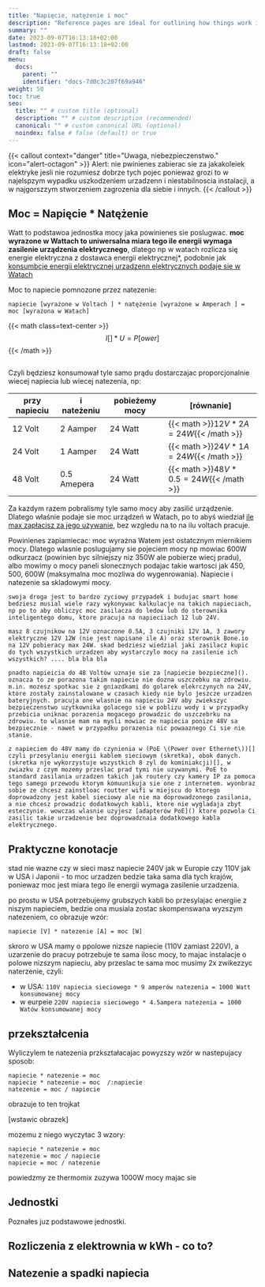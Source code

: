 ```yaml
---
title: "Napięcie, natężenie i moc"
description: "Reference pages are ideal for outlining how things work in terse and clear terms."
summary: ""
date: 2023-09-07T16:13:18+02:00
lastmod: 2023-09-07T16:13:18+02:00
draft: false
menu:
  docs:
    parent: ""
    identifier: "docs-7d0c3c207f69a946"
weight: 50
toc: true
seo:
  title: "" # custom title (optional)
  description: "" # custom description (recommended)
  canonical: "" # custom canonical URL (optional)
  noindex: false # false (default) or true
---
```


{{< callout context="danger" title="Uwaga, niebezpieczenstwo." icon="alert-octagon" >}}
Alert: nie pwinienes zabierac sie za jakakoleiek elektryke jesli nie rozumiesz dobrze tych pojec poniewaz grozi to w najelspzym wypadku uszkodzeniem urzadzenn i niestabilnoscia instalacji, a w najgorszzym stworzeniem zagrozenia dla siebie i innych.
{{< /callout >}}

## Moc = Napięcie * Natężenie

 Watt to podstawoa jednostka mocy jaka powinienes sie poslugwac. **moc wyrazone w Wattach to uniwersalna miara tego ile energii wymaga zasilenie urządzenia elektrycznego**, dlatego np w watach rozlicza się energie elektryczna z dostawca energii elektrycznej*, podobnie jak [konsumbcje energii elektrycznej urzadzenn elektrycznych podaje sie w Watach]()

Moc to napiecie pomnozone przez natezenie:
```
napiecie [wyrażone w Voltach ] * natężenie [wyrażone w Amperach ] = moc [wyrażona w Watach]
```


{{< math class=text-center >}}
$$
I[] * U = P[ower]
$$
{{< /math >}}

 ```

 ```

Czyli będziesz konsumował tyle samo prądu dostarczajac proporcjonalnie wiecej napiecia lub wiecej natezenia, np:

| przy napieciu | i nateżeniu | pobieżemy mocy | [równanie] |
| --- | --- | --- | --- |
| 12 Volt | 2 Aamper | 24 Watt |  {{< math >}}$12V * 2A = 24W${{< /math >}} |
| 24 Volt | 1 Aamper | 24 Watt | {{< math >}}$24V * 1A = 24W${{< /math >}} |
| 48 Volt | 0.5 Amepera | 24 Watt | {{< math >}}$48V * 0.5 = 24W${{< /math >}} |

Za kazdym razem pobralismy tyle samo mocy aby zasilić urządzenie.
Dlatego właśnie podaje sie moc urządzeń w Watach, po to abyś wiedział [ile max zapłacisz za jego używanie](#rozliczenie), bez wzgledu na to na ilu voltach pracuje.

Powinienes zapiamiecac: moc wyrażna Watem jest ostatcznym miernikiem mocy. Dlatego wlasnie poslugujamy sie pojeciem mocy np mowiac 600W odkurzacz (powinien byc silniejszy niz 350W ale pobierze wiecj pradu), albo mowimy o mocy paneli slonecznych podajac takie wartosci jak 450, 500, 600W (maksymalna moc mozliwa do wygenrowania). Napiecie i natezenie sa skladowymi mocy.


``` info / smart
swoja droga jest to bardzo zyciowy przypadek i budujac smart home bedziesz musial wiele razy wykonywac kalkulacje na takich napieciach, np po to aby obliczyc moc zasilacza do ledow lub do sterownika inteligentego domu, ktore pracuja na napieciiach 12 lub 24V.

masz 8 czujnikow na 12V oznaczone 0.5A, 3 czujniki 12V 1A, 3 zawory elektryczne 12V 12W (nie jest napisane ile A) oraz sterownik Bone.io na 12V pobieracy max 24W. skad bedziesz wiedzial jaki zasilacz kupic do tych wszystkich urzadzen aby wystarczylo mocy na zasilenie ich wszystkich? .... bla bla bla

pnadto napieicia do 48 Voltów uznaje sie za [napiecie bezpieczne](). oznacza to ze porazona takim napiecie nie dozna uszczebku na zdrowiu. m.in. mozesz spotkac sie z gniazdkami do golarek elekrczynych na 24V, które zostały zainstalowane w czasach kiedy nie bylo jeszcze urzadzen bateryjnych. pracuja one wlasnie na napieciu 24V aby zwiekszyc bezpieczenstwo uzytkownika golacego sie w poblizu wody i w przypadky przebicia uniknac porazenia mogacego prowadzic do uszczebrku na zdrowiu. to wlasnie mam na mysli mowiac ze napiecia ponize 48V sa bezpiecznie - nawet w przypadku porazenia nic powaaznego Ci sie nie stanie.

z napieciem do 48V mamy do czynienia w (PoE \(Power over Ethernet\))[] czyli przesylaniu energii kablem sieciowym (skretka), obok danych. (skretka nje wykorzystuje wszystkich 8 zyl do kominiakcji)[], w zwiazku z czym mozemy przeslac prad tymi nie uzywanymi. PoE to standard zasilania urzadzen takich jak routery czy kamery IP za pomoca tego samego przewodu ktorym komuunikuja sie one z internetem. wyonbraz sobie ze chcesz zainstloac routter wifi w miejscu do ktorego doprowadzony jest kabel sieciowy ale nie ma doprowadzonego zasilania, a nie chcesz prowadzic dodatkowych kabli, ktore nie wygladaja zbyt esteczynie. wowczas wlasnie uzyjesz [adapterów PoE]() ktore pozwola Ci zasilic takie urzadzenie bez doprowadznaia dodatkowego kabla elektrycznego.

```

## Praktyczne konotacje

stad nie wazne czy w sieci masz napiecie 240V jak w Europie czy 110V jak w USA i Japonii - to moc urzadzen bedzie taka sama dla tych krajów, poniewaz moc jest miara tego ile energii wymaga zasilenie urzadzenia.

 po prostu w USA potrzebujemy grubszych kabli bo przesylajac energiie z niszym napieciem, bedzie ona musiala zostac skompenswana wyzszym natezeniem, co obrazuje wzór:

 ```
 napiecie [V] * natezenie [A] = moc [W]
 ```

skroro w USA mamy o ppolowe nizsze napiecie (110V zamiast 220V), a uzarzenie do pracuy potrzebuje te sama ilosc mocy, to majac instalacje o polowe nizszym napieciu, aby przeslac te sama moc musimy 2x zwikezzyc naterzenie, czyli:
* w USA: `110V napiecia sieciowego * 9 amperów natezenia = 1000 Watt konsumowanej mocy`
* w eurpeie `220V napiecia sieciowego * 4.5ampera natezenia = 1000 Watów konsumowanej mocy`

## przekształcenia
Wyliczylem te natezenia przkształacajac powyzszy wzór w nastepujacy sposob:

 ```
napiecie * natezenie = moc
napiecie * natezenie = moc  /:napiecie
natezenie = moc / napiecie
```

obrazuje to ten trojkat

[wstawic obrazek]

mozemu z niego wyczytac 3 wzory:

```
napiecie * natezenie = moc
natezenie = moc / napiecie
napiecie = moc / natezenie
```

powiedzmy ze thermomix zuzywa 1000W mocy
majac sie

## Jednostki

Poznałes juz podstawowe jednostki.

## Rozliczenia z elektrownia w kWh - co to?

## Natezenie a spadki napiecia
